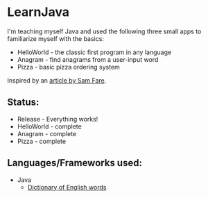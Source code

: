 # LearnJava
I'm teaching myself Java and used the following three small apps to familiarize myself with the basics:
* HelloWorld - the classic first program in any language
* Anagram - find anagrams from a user-input word
* Pizza - basic pizza ordering system

Inspired by an [article by Sam Fare](https://medium.com/@samuel.fare/want-to-learn-any-programming-language-write-these-3-simple-apps-5af8cd119921).

## Status:
* Release - Everything works!
* HelloWorld - complete
* Anagram - complete
* Pizza - complete

## Languages/Frameworks used:
* Java
    * [Dictionary of English words](https://github.com/dwyl/english-words)